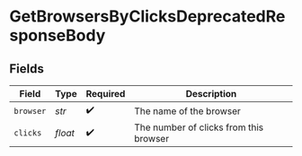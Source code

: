 # GetBrowsersByClicksDeprecatedResponseBody


## Fields

| Field                                  | Type                                   | Required                               | Description                            |
| -------------------------------------- | -------------------------------------- | -------------------------------------- | -------------------------------------- |
| `browser`                              | *str*                                  | :heavy_check_mark:                     | The name of the browser                |
| `clicks`                               | *float*                                | :heavy_check_mark:                     | The number of clicks from this browser |